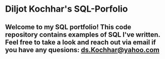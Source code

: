 # Diljot Kochhar's SQL-Porfolio

## Welcome to my SQL portfolio! This code repository contains examples of SQL I've written. Feel free to take a look and reach out via email if you have any quesions: ds.Kochhar@yahoo.com

